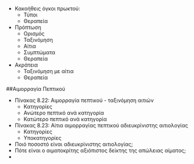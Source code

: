 * Κακοήθεις όγκοι πρωκτού: 
	* Τύποι 
	* Θεραπεία 
* Πρόπτωση 
	* Ορισμός 
	* Ταξινόμηση
	* Αίτια 
	* Συμπτώματα 
	* Θεραπεία 
* Ακράτεια
	* Ταξινόμηση με αίτια
	* Θεραπεία 

##Αιμορραγία Πεπτικού 
* Πίνακας 8.22: Αιμορραγία πεπτικού - ταξινόμηση αιτιών 
	* Κατηγορίες 
	* Ανώτερο πεπτικό ανά κατηγορία 
	* Κατώτερο πεπτικό ανά κατηγορία 
* Πίνακας 8.23: Αίτια αιμορραγίας πεπτικού αδιευκρίνιστης αιτιολογίας 
	* Κατηγορίες 
	* Υποκατηγορίες 
* Ποιό ποσοστό είναι αδιευκρίνιστης αιτιολογίας; 
* Πότε είναι ο αιματοκρίτης αξιόπιστος δείκτης της απώλειας αίματος; 
* 